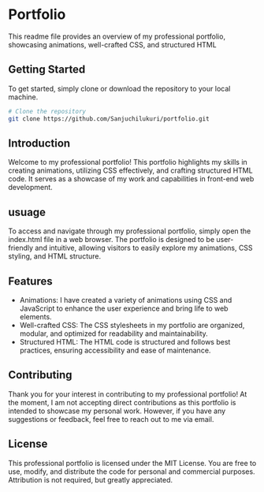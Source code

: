 # Portfolio
This readme file provides an overview of my professional portfolio, showcasing animations, well-crafted CSS, and structured HTML

## Getting Started

To get started, simply clone or download the repository to your local machine.

 ```bash
# Clone the repository
git clone https://github.com/Sanjuchilukuri/portfolio.git
```

## Introduction

Welcome to my professional portfolio! This portfolio highlights my skills in creating animations, utilizing CSS effectively, and crafting structured HTML code. It serves as a showcase of my work and capabilities in front-end web development.

## usuage

To access and navigate through my professional portfolio, simply open the index.html file in a web browser. The portfolio is designed to be user-friendly and intuitive, allowing visitors to easily explore my animations, CSS styling, and HTML structure.


## Features

- Animations: I have created a variety of animations using CSS and JavaScript to enhance the user experience and bring life to web elements.
- Well-crafted CSS: The CSS stylesheets in my portfolio are organized, modular, and optimized for readability and maintainability.
- Structured HTML: The HTML code is structured and follows best practices, ensuring accessibility and ease of maintenance.

## Contributing

Thank you for your interest in contributing to my professional portfolio! At the moment, I am not accepting direct contributions as this portfolio is intended to showcase my personal work. However, if you have any suggestions or feedback, feel free to reach out to me via email.

## License

This professional portfolio is licensed under the MIT License. You are free to use, modify, and distribute the code for personal and commercial purposes. Attribution is not required, but greatly appreciated.
